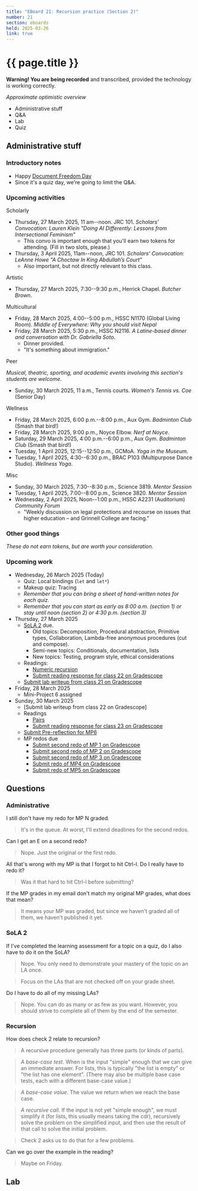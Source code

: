 ```yaml
---
title: "EBoard 21: Recursion practice (Section 2)"
number: 21
section: eboards
held: 2025-03-26
link: true
---
```

# {{ page.title }}

**Warning! You are being recorded** and transcribed, provided the technology
is working correctly.

_Approximate optimistic overview_

* Administrative stuff
* Q&A
* Lab
* Quiz

Administrative stuff
--------------------

### Introductory notes

* Happy [Document Freedom Day](https://digitalfreedoms.org/en/dfd)
* Since it's a quiz day, we're going to limit the Q&A.

### Upcoming activities

Scholarly

* Thursday, 27 March 2025, 11 am--noon. JRC 101.
  _Scholars’ Convocation: Lauren Klein 
  "Doing AI Differently: Lessons from Intersectional Feminism"_
    * This convo is important enough that you'll earn two tokens for
      attending. (Fill in two slots, please.)
* Thursday, 3 April 2025, 11am--noon, JRC 101.
  _Scholars’ Convocation: LeAnne Howe
  "A Choctaw In King Abdullah’s Court"_
    * Also important, but not directly relevant to this class.

Artistic

* Thursday, 27 March 2025, 7:30--9:30 p.m., Herrick Chapel.
  _Butcher Brown_.

Multicultural

* Friday, 28 March 2025, 4:00--5:00 p.m., HSSC N1170 (Global Living Room).
  _Middle of Everywhere: Why you should visit Nepal_ 
* Friday, 28 March 2025, 5:30 p.m., HSSC N2116.
  _A Latine-based dinner and conversation with Dr. Gabriella Soto_.
    * Dinner provided.
    * "It's something about immigration."

Peer

_Musical, theatric, sporting, and academic events involving this section's
students are welcome._

* Sunday, 30 March 2025, 11 a.m., Tennis courts.
  _Women's Tennis vs. Coe_ (Senior Day)

Wellness

* Friday, 28 March 2025, 6:00 p.m.--8:00 p.m., Aux Gym.
  _Badminton Club_ (Smash that bird!)
* Friday, 28 March 2025, 9:00 p.m., Noyce Elbow.
  _Nerf at Noyce_.
* Saturday, 29 March 2025, 4:00 p.m.--6:00 p.m., Aux Gym.
  _Badminton Club_ (Smash that bird!)
* Tuesday, 1 April 2025, 12:15--12:50 p.m., GCMoA.
  _Yoga in the Museum_.
* Tuesday, 1 April 2025, 4:30--6:30 p.m., 
  BRAC P103 (Multipurpose Dance Studio).
  _Wellness Yoga_.

Misc

* Sunday, 30 March 2025, 7:30--8:30 p.m., Science 3819. 
  _Mentor Session_
* Tuesday, 1 April 2025, 7:00--8:00 p.m., Science 3820.
  _Mentor Session_
* Wednesday, 2 April 2025, Noon--1:00 p.m., HSSC A2231 (Auditorium)
  _Community Forum_
    * "Weekly discussion on legal protections and recourse on issues 
      that higher education – and Grinnell College are facing."

### Other good things

_These do not earn tokens, but are worth your consideration._

### Upcoming work

* Wednesday, 26 March 2025 (Today)
    * Quiz: Local bindings (`let` and `let*`)
    * Makeup quiz: Tracing
    * _Remember that you can bring a sheet of hand-written notes for each quiz._
    * _Remember that you can start as early as 8:00 a.m. (section 1) or
      stay until noon (section 2) or 4:30 p.m. (section 3)_
* Thursday, 27 March 2025
    * [SoLA 2](../las/) due.
        * Old topics: Decomposition, Procedural abstraction, Primitive types,
          Collaboration, Lambda-free anonymous procedures (cut and compose).
        * Semi-new topics: Conditionals, documentation, lists
        * New topics: Testing, program style, ethical considerations
    * Readings:
       * [Numeric recursion](../readings/numeric-recursion)
       * [Submit reading response for class 22 on Gradescope](https://www.gradescope.com/courses/948769/assignments/5989919)
    * [Submit lab writeup from class 21 on Gradescope](https://www.gradescope.com/courses/948769/assignments/5989924)
* Friday, 28 March 2025
    * Mini-Project 6 assigned
* Sunday, 30 March 2025
    * [Submit lab writeup from class 22 on Gradescope]
    * Readings
        * [Pairs](../readings/pairs)
        * [Submit reading response for class 23 on Gradescope](https://www.gradescope.com/courses/948769/assignments/5989953)
    * [Submit Pre-reflection for MP6](https://www.gradescope.com/courses/948769/assignments/5989931)
    * MP redos due
        * [Submit second redo of MP 1 on Gradescope](https://www.gradescope.com/courses/948769/assignments/5902141)
        * [Submit second redo of MP 2 on Gradescope](https://www.gradescope.com/courses/948769/assignments/5902142)
        * [Submit second redo of MP 3 on Gradescope](https://www.gradescope.com/courses/948769/assignments/5902145)
        * [Submit redo of MP4 on Gradescope](https://www.gradescope.com/courses/948769/assignments/5902148)
        * [Submit redo of MP5 on Gradescope](https://www.gradescope.com/courses/948769/assignments/5902152)

Questions
---------

### Administrative

I still don't have my redo for MP N graded.

> It's in the queue. At worst, I'll extend deadlines for the second redos.

Can I get an E on a second redo?

> Nope. Just the original or the first redo.

All that's wrong with my MP is that I forgot to hit Ctrl-I. Do I really
have to redo it?

> Was it that hard to hit Ctrl-I before submitting?

If the MP grades in my email don't match my original MP grades, what does
that mean?

> It means your MP was graded, but since we haven't graded all of them,
  we haven't published it yet.

### SoLA 2

If I've completed the learning assessment for a topic on a quiz, do I also
have to do it on the SoLA?

> Nope. You only need to demonstrate your mastery of the topic on an LA once.

> Focus on the LAs that are not checked off on your grade sheet.

Do I have to do all of my missing LAs?

> Nope. You can do as many or as few as you want. However, you should
  strive to complete all of them by the end of the semester.

### Recursion

How does check 2 relate to recursion?

> A recursive procedure generally has three parts (or kinds of parts).

> _A base-case test_.  When is the input "simple" enough that we can
  give an immediate answer. For lists, this is typically "the list is
  empty" or "the list has one element".  (There may also be multiple
  base case tests, each with a different base-case value.)

> _A base-case value_. The value we return when we reach the base
  case.

> _A recursive call_. If the input is not yet "simple enough", we must
  simplify it (for lists, this usually means taking the cdr), recursively
  solve the problem on the simplified input, and then use the result of
  that call to solve the initial problem.

> Check 2 asks us to do that for a few problems.

Can we go over the example in the reading?

> Maybe on Friday.

Lab
---

